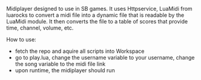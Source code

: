 Midiplayer designed to use in SB games. It uses Httpservice, LuaMidi from luarocks to convert a midi file into a dynamic file that is readable by the LuaMidi module. It then converts the file to a table of scores that provide time, channel, volume, etc.

How to use: 
- fetch the repo and aquire all scripts into Workspace
- go to play.lua, change the username variable to your username, change the song variable to the midi file link
- upon runtime, the midiplayer should run
